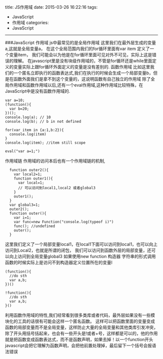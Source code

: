 title: JS作用域
date: 2015-03-26 16:22:16
tags:
- JavaScript
- 作用域
categories:
- JavaScript
---
###JavaScript 作用域
js中最常见的是全局作用域
这里我们在最外层生成的变量a,这就是全局变量a，
在这个全局范围内我们的for循环里面有var item 定义了一个变量item，
我们可能会以为他是在for循环里面可见对外不可见，实际上这是错误的理解。
在javascript里是没有块级作用域的，不管是for循环还是while里面定义的变量实际上跟for循环外面定义的变量是没有差别的.
函数作用域
比如这里我们的一个匿名立即执行的函数表达式,我们在执行的时候会生成一个局部变量b，但是在函数外面我们是拿不到这个变量的，这说明函数有自己独立的作用域
除了全局作用域和函数作用域以后,还有一个eval作用域,这种作用域比较特殊，在JavaScript中是没有函数作用域的.
```{bash}
var a=10;
(function(){
  var b=20;
})();
console.log(a); // 10
console.log(b); // b in not defined

for(var item in {a:1,b:2}){
  console.log(item)
}
console.log(item); //item still scope

eval("var a=1;")
```
作用域链
作用域的访问本后也有一个作用域链的机制,
```{bash}
  function outer2(){
    var local2=1;
    function outer1(){
      var local=1;
      // 可以访问到local1,local2 或者global3
    }
    outer1();
  }
  var global3=1;
  outer2();
  function outer(){
    var i=1;
    var func=new Function("console.log(typeof i)")
    func(); //undefined
    outer();
  }
```
这里我们定义了一个局部变量local1，在local1下面可以访问到local1，也可以向上访问到Local2，也就是所谓的闭包，
我们可以访问到函数外层的局部变量，还可以向上访问到全局变量global3
如果使用new function  构造器 字符串的形式调用函数的时候实际上是访问不到构造器定义位置所在的变量I
```{bash}
(function(){
  //do sth
  var a,b;
})()

!function(){
  //do sth
  var a,b;
}()
```
利用函数作用域的特性,我们经常看到很多类库或者代码，最外层如果没有一些模块化的工具的话很有可能会这样一个匿名函数。
这样可以把函数里面的变量变成函数的局部变量而不是全局变量，这样防止大量的全局变量和其他类库引发冲突，除了开头用括号括起来，也会有一些开头是!或者+号，这样都是可以的，他的作用就是把函数变成函数表达式，而不是函数声明，如果去掉！以一个function开头javascript会把它理解为函数声明，会把他前置处理掉，最后留下一个括号会报语法错误
